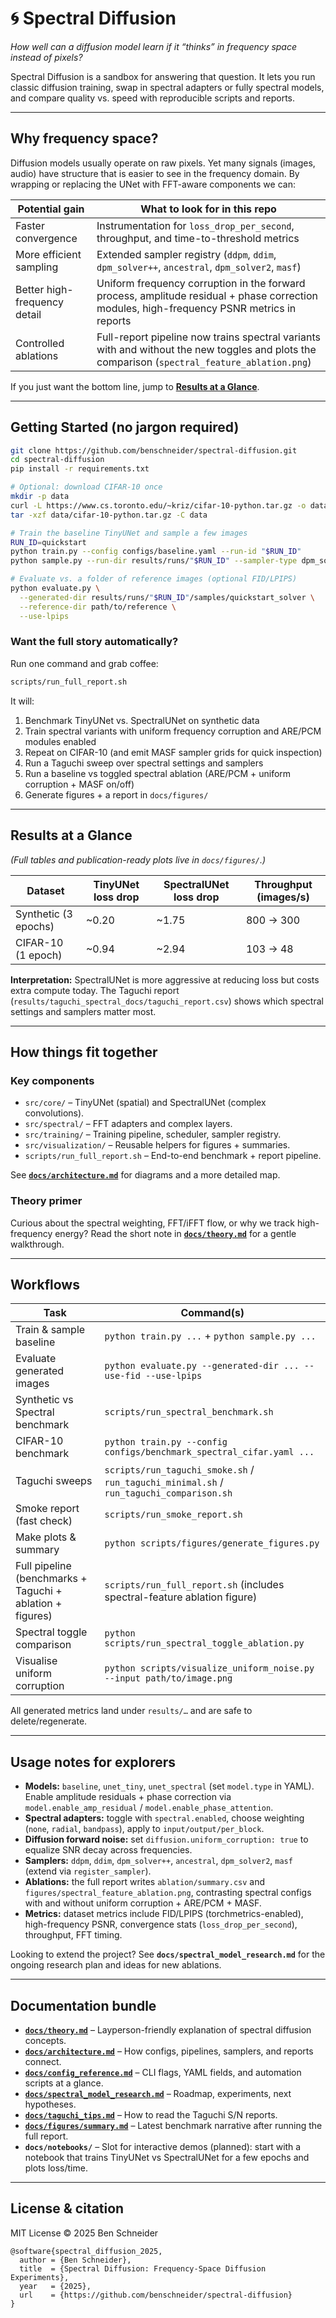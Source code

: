 # 🌀 Spectral Diffusion

*How well can a diffusion model learn if it “thinks” in frequency space instead of pixels?*

Spectral Diffusion is a sandbox for answering that question. It lets you run classic diffusion training, swap in spectral adapters or fully spectral models, and compare quality vs. speed with reproducible scripts and reports.

---

## Why frequency space?
Diffusion models usually operate on raw pixels. Yet many signals (images, audio) have structure that is easier to see in the frequency domain. By wrapping or replacing the UNet with FFT-aware components we can:

| Potential gain | What to look for in this repo |
|----------------|--------------------------------|
| Faster convergence | Instrumentation for `loss_drop_per_second`, throughput, and time-to-threshold metrics |
| More efficient sampling | Extended sampler registry (`ddpm`, `ddim`, `dpm_solver++`, `ancestral`, `dpm_solver2`, `masf`) |
| Better high-frequency detail | Uniform frequency corruption in the forward process, amplitude residual + phase correction modules, high-frequency PSNR metrics in reports |
| Controlled ablations | Full-report pipeline now trains spectral variants with and without the new toggles and plots the comparison (`spectral_feature_ablation.png`) |

If you just want the bottom line, jump to **[Results at a Glance](#results-at-a-glance)**.

---

## Getting Started (no jargon required)
```bash
git clone https://github.com/benschneider/spectral-diffusion.git
cd spectral-diffusion
pip install -r requirements.txt

# Optional: download CIFAR-10 once
mkdir -p data
curl -L https://www.cs.toronto.edu/~kriz/cifar-10-python.tar.gz -o data/cifar-10-python.tar.gz
tar -xzf data/cifar-10-python.tar.gz -C data

# Train the baseline TinyUNet and sample a few images
RUN_ID=quickstart
python train.py --config configs/baseline.yaml --run-id "$RUN_ID"
python sample.py --run-dir results/runs/"$RUN_ID" --sampler-type dpm_solver++ --num-samples 8 --num-steps 50

# Evaluate vs. a folder of reference images (optional FID/LPIPS)
python evaluate.py \
  --generated-dir results/runs/"$RUN_ID"/samples/quickstart_solver \
  --reference-dir path/to/reference \
  --use-lpips
```

### Want the full story automatically?
Run one command and grab coffee:
```bash
scripts/run_full_report.sh
```
It will:
1. Benchmark TinyUNet vs. SpectralUNet on synthetic data
2. Train spectral variants with uniform frequency corruption and ARE/PCM modules enabled
3. Repeat on CIFAR-10 (and emit MASF sampler grids for quick inspection)
4. Run a Taguchi sweep over spectral settings and samplers
5. Run a baseline vs toggled spectral ablation (ARE/PCM + uniform corruption + MASF on/off)
6. Generate figures + a report in `docs/figures/`

---

## Results at a Glance
*(Full tables and publication-ready plots live in `docs/figures/`.)*

| Dataset | TinyUNet loss drop | SpectralUNet loss drop | Throughput (images/s) |
|---------|-------------------|------------------------|------------------------|
| Synthetic (3 epochs) | ~0.20 | ~1.75 | 800 → 300 |
| CIFAR-10 (1 epoch)   | ~0.94 | ~2.94 | 103 → 48 |

**Interpretation:** SpectralUNet is more aggressive at reducing loss but costs extra compute today. The Taguchi report (`results/taguchi_spectral_docs/taguchi_report.csv`) shows which spectral settings and samplers matter most.

---

## How things fit together

### Key components
- `src/core/` – TinyUNet (spatial) and SpectralUNet (complex convolutions).
- `src/spectral/` – FFT adapters and complex layers.
- `src/training/` – Training pipeline, scheduler, sampler registry.
- `src/visualization/` – Reusable helpers for figures + summaries.
- `scripts/run_full_report.sh` – End-to-end benchmark + report pipeline.

See **[`docs/architecture.md`](docs/architecture.md)** for diagrams and a more detailed map.

### Theory primer
Curious about the spectral weighting, FFT/iFFT flow, or why we track high-frequency energy? Read the short note in **[`docs/theory.md`](docs/theory.md)** for a gentle walkthrough.

---

## Workflows

| Task | Command(s) |
|------|------------|
| Train & sample baseline | `python train.py ...` + `python sample.py ...` |
| Evaluate generated images | `python evaluate.py --generated-dir ... --use-fid --use-lpips` |
| Synthetic vs Spectral benchmark | `scripts/run_spectral_benchmark.sh` |
| CIFAR-10 benchmark | `python train.py --config configs/benchmark_spectral_cifar.yaml ...` |
| Taguchi sweeps | `scripts/run_taguchi_smoke.sh` / `run_taguchi_minimal.sh` / `run_taguchi_comparison.sh` |
| Smoke report (fast check) | `scripts/run_smoke_report.sh` |
| Make plots & summary | `python scripts/figures/generate_figures.py` |
| Full pipeline (benchmarks + Taguchi + ablation + figures) | `scripts/run_full_report.sh` (includes spectral-feature ablation figure) |
| Spectral toggle comparison | `python scripts/run_spectral_toggle_ablation.py` |
| Visualise uniform corruption | `python scripts/visualize_uniform_noise.py --input path/to/image.png` |

All generated metrics land under `results/…` and are safe to delete/regenerate.

---

## Usage notes for explorers
- **Models:** `baseline`, `unet_tiny`, `unet_spectral` (set `model.type` in YAML). Enable amplitude residuals + phase correction via `model.enable_amp_residual` / `model.enable_phase_attention`.
- **Spectral adapters:** toggle with `spectral.enabled`, choose weighting (`none`, `radial`, `bandpass`), apply to `input/output/per_block`.
- **Diffusion forward noise:** set `diffusion.uniform_corruption: true` to equalize SNR decay across frequencies.
- **Samplers:** `ddpm`, `ddim`, `dpm_solver++`, `ancestral`, `dpm_solver2`, `masf` (extend via `register_sampler`).
- **Ablations:** the full report writes `ablation/summary.csv` and `figures/spectral_feature_ablation.png`, contrasting spectral configs with and without uniform corruption + ARE/PCM + MASF.
- **Metrics:** dataset metrics include FID/LPIPS (torchmetrics-enabled), high-frequency PSNR, convergence stats (`loss_drop_per_second`), throughput, FFT timing.

Looking to extend the project? See **`docs/spectral_model_research.md`** for the ongoing research plan and ideas for new ablations.

---

## Documentation bundle
- **[`docs/theory.md`](docs/theory.md)** – Layperson-friendly explanation of spectral diffusion concepts.
- **[`docs/architecture.md`](docs/architecture.md)** – How configs, pipelines, samplers, and reports connect.
- **[`docs/config_reference.md`](docs/config_reference.md)** – CLI flags, YAML fields, and automation scripts at a glance.
- **[`docs/spectral_model_research.md`](docs/spectral_model_research.md)** – Roadmap, experiments, next hypotheses.
- **[`docs/taguchi_tips.md`](docs/taguchi_tips.md)** – How to read the Taguchi S/N reports.
- **[`docs/figures/summary.md`](docs/figures/summary.md)** – Latest benchmark narrative after running the full report.
- **`docs/notebooks/`** – Slot for interactive demos (planned): start with a notebook that trains TinyUNet vs SpectralUNet for a few epochs and plots loss/time.

---

## License & citation
MIT License © 2025 Ben Schneider

```
@software{spectral_diffusion_2025,
  author = {Ben Schneider},
  title  = {Spectral Diffusion: Frequency-Space Diffusion Experiments},
  year   = {2025},
  url    = {https://github.com/benschneider/spectral-diffusion}
}
```
